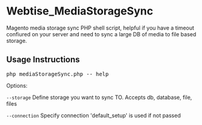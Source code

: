 Webtise_MediaStorageSync
===============

Magento media storage sync PHP shell script, helpful if you have a timeout confiured on your server and need to sync a large DB of media to file based storage.

Usage Instructions
------------------
<pre>
php mediaStorageSync.php -- help
</pre>

Options:

`--storage` Define storage you want to sync TO. Accepts db, database, file, files

`--connection` Specify connection 'default_setup' is used if not passed
